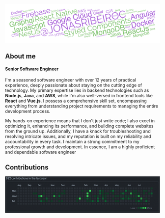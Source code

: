 ![wordcloud](images/wordcloud.png)
## About me

#### Senior Software Engineer
I'm a seasoned software engineer with over 12 years of practical experience, deeply passionate about staying on the cutting edge of technology. My primary expertise lies in backend technologies such as **Node.js**, **Java**, and **AWS**, while I'm also well-versed in frontend tools like **React** and **Vue.js**. I possess a comprehensive skill set, encompassing everything from understanding project requirements to managing the entire development process.

My hands-on experience means that I don't just write code; I also excel in optimizing it, enhancing its performance, and building complete websites from the ground up. Additionally, I have a knack for troubleshooting and resolving intricate issues, and my reputation is built on my reliability and accountability in every task. I maintain a strong commitment to my professional growth and development. In essence, I am a highly proficient and dependable software engineer

## Contributions

![Contributions](images/contributions.png)
